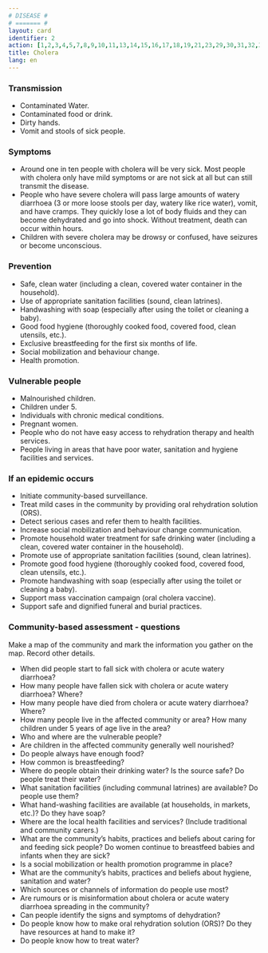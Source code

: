 ```yaml
---
# DISEASE #
# ======= #
layout: card
identifier: 2 
action: [1,2,3,4,5,7,8,9,10,11,13,14,15,16,17,18,19,21,23,29,30,31,32,33,34,39,43]
title: Cholera
lang: en
---
```


### Transmission

- Contaminated Water. 
- Contaminated food or drink. 
- Dirty hands. 
- Vomit and stools of sick people.

### Symptoms

- Around one in ten people with cholera will be very sick. Most people with cholera only have mild symptoms or are not sick at all but can still transmit the disease. 
- People who have severe cholera will pass large amounts of watery diarrhoea (3 or more loose stools per day, watery like rice water), vomit, and have cramps. They quickly lose a lot of body fluids and they can become dehydrated and go into shock. Without treatment, death can occur within hours. 
- Children with severe cholera may be drowsy or confused, have seizures or become unconscious.

### Prevention

- Safe, clean water (including a clean, covered water container in the household). 
- Use of appropriate sanitation facilities (sound, clean latrines). 
- Handwashing with soap (especially after using the toilet or cleaning a baby).
- Good food hygiene (thoroughly cooked food, covered food, clean utensils, etc.). 
- Exclusive breastfeeding for the first six months of life.
- Social mobilization and behaviour change. 
- Health promotion. 

### Vulnerable people

- Malnourished children. 
- Children under 5. 
- Individuals with chronic medical conditions. 
- Pregnant women. 
- People who do not have easy access to rehydration therapy and health services. 
- People living in areas that have poor water, sanitation and hygiene facilities and services. 

### If an epidemic occurs

- Initiate community-based surveillance. 
- Treat mild cases in the community by providing oral rehydration solution (ORS). 
- Detect serious cases and refer them to health facilities.
- Increase social mobilization and behaviour change communication.
- Promote household water treatment for safe drinking water (including a clean, covered water container in the household).
- Promote use of appropriate sanitation facilities (sound, clean latrines). 
- Promote good food hygiene (thoroughly cooked food, covered food, clean utensils, etc.). 
- Promote handwashing with soap (especially after using the toilet or cleaning a baby).
- Support mass vaccination campaign (oral cholera vaccine). 
- Support safe and dignified funeral and burial practices. 

### Community-based assessment - questions

Make a map of the community and mark the information you gather on the map. Record other details.
- When did people start to fall sick with cholera or acute watery diarrhoea? 
- How many people have fallen sick with cholera or acute watery diarrhoea? Where? 
- How many people have died from cholera or acute watery diarrhoea? Where? 
- How many people live in the affected community or area? How many children under 5 years of age live in the area? 
- Who and where are the vulnerable people? 
- Are children in the affected community generally well nourished? 
- Do people always have enough food? 
- How common is breastfeeding? 
- Where do people obtain their drinking water? Is the source safe? Do people treat their water? 
-	What sanitation facilities (including communal latrines) are available? Do people use them? 
-	What hand-washing facilities are available (at households, in markets, etc.)? Do they have soap?
- Where are the local health facilities and services? (Include traditional and community carers.) 
- What are the community’s habits, practices and beliefs about caring for and feeding sick people? Do women continue to breastfeed babies and infants when they are sick? 
- Is a social mobilization or health promotion programme in place? 
- What are the community’s habits, practices and beliefs about hygiene, sanitation and water?
- Which sources or channels of information do people use most? 
- Are rumours or is misinformation about cholera or acute watery diarrhoea spreading in the community? 
-	Can people identify the signs and symptoms of dehydration?
-	Do people know how to make oral rehydration solution (ORS)? Do they have resources at hand to make it?
-	Do people know how to treat water?
